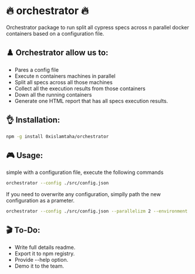 # 🔥 orchestrator 🔥
Orchestrator package to run split all cypress specs across n parallel docker containers based on a configuration file.

## ♟️ Orchestrator allow us to:

* Pares a config file 
* Execute n containers machines  in parallel
* Split all specs across all those machines 
* Collect all the execution results from those containers 
* Down all the running containers
* Generate one HTML report that has all specs execution results. 

## 👌 Installation:

```bash
npm -g install 0xislamtaha/orchestrator
```

## 🎮 Usage:

simple with a configuration file, execute the following commands
```bash
orchestrator --config ./src/config.json
```

If you need to overwrite any configuration, simplly path the new configuration as a prameter.
```bash
orchestrator --config ./src/config.json --parallelizm 2 --environment '{"DOCKER_TAG":"master_283"}' --browsers "[chrome, firefox]"
```

## 🎬 To-Do:

* Write full details readme.
* Export it to npm registry.
* Provide --help option.
* Demo it to the team.
